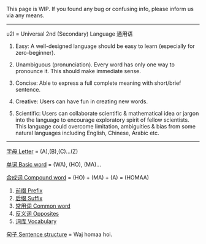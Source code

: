 This page is WIP. If you found any bug or confusing info, please inform us via any means.

---

u2l = Universal 2nd (Secondary) Language 通用语 

1. Easy: A well-designed language should be easy to learn (especially for zero-beginner).

2. Unambiguous (pronunciation). Every word has only one way to pronounce it. This should make immediate sense.

3. Concise: Able to express a full complete meaning with short/brief sentence.  

4. Creative: Users can have fun in creating new words.  

5. Scientific: Users can collaborate scientific & mathematical idea or jargon into the language to encourage exploratory spirit of fellow scientists. This language could overcome limitation, ambiguities & bias from some natural languages including English, Chinese, Arabic etc.

---

[字母 Letter](字母_Letter.md) = (A),(B),(C)...(Z)

[单词 Basic word](单词_Basic_word.md) = (WA), (HO), (MA)...

[合成词 Compound word](合成词_Compound_word.md) = (HO) + (MA) + (A) = (HOMAA)

1. [前缀 Prefix](前缀_Prefix.md)
2. [后缀 Suffix](后缀_Suffix.md)
3. [常用词 Common word](常用词_Common_word.md)
4. [反义词 Opposites](反义词_Opposites.md)
5. [词库 Vocabulary](%E8%AF%8D%E5%BA%93_Vocabulary.md)

[句子 Sentence structure](句子_Sentence_structure.md) = Waj homaa hoi.
